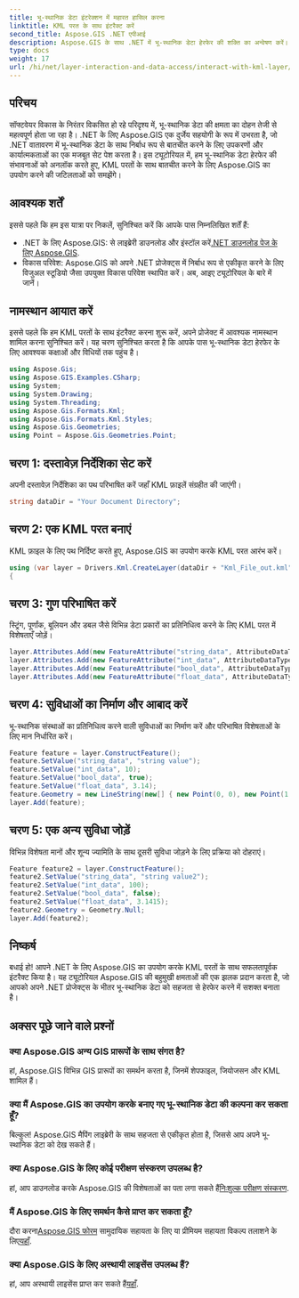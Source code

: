 ```yaml
---
title: भू-स्थानिक डेटा इंटरेक्शन में महारत हासिल करना
linktitle: KML परत के साथ इंटरैक्ट करें
second_title: Aspose.GIS .NET एपीआई
description: Aspose.GIS के साथ .NET में भू-स्थानिक डेटा हेरफेर की शक्ति का अन्वेषण करें। KML परतों के साथ इंटरैक्ट करने के लिए चरण-दर-चरण मार्गदर्शिका। अभी अपने मुफ़्त ट्रायल को डाउनलोड करें!
type: docs
weight: 17
url: /hi/net/layer-interaction-and-data-access/interact-with-kml-layer/
---
```

## परिचय
सॉफ्टवेयर विकास के निरंतर विकसित हो रहे परिदृश्य में, भू-स्थानिक डेटा की क्षमता का दोहन तेजी से महत्वपूर्ण होता जा रहा है। .NET के लिए Aspose.GIS एक दुर्जेय सहयोगी के रूप में उभरता है, जो .NET वातावरण में भू-स्थानिक डेटा के साथ निर्बाध रूप से बातचीत करने के लिए उपकरणों और कार्यात्मकताओं का एक मजबूत सेट पेश करता है। इस ट्यूटोरियल में, हम भू-स्थानिक डेटा हेरफेर की संभावनाओं को अनलॉक करते हुए, KML परतों के साथ बातचीत करने के लिए Aspose.GIS का उपयोग करने की जटिलताओं को समझेंगे।
## आवश्यक शर्तें
इससे पहले कि हम इस यात्रा पर निकलें, सुनिश्चित करें कि आपके पास निम्नलिखित शर्तें हैं:
-  .NET के लिए Aspose.GIS: से लाइब्रेरी डाउनलोड और इंस्टॉल करें[.NET डाउनलोड पेज के लिए Aspose.GIS](https://releases.aspose.com/gis/net/).
- विकास परिवेश: Aspose.GIS को अपने .NET प्रोजेक्ट्स में निर्बाध रूप से एकीकृत करने के लिए विजुअल स्टूडियो जैसा उपयुक्त विकास परिवेश स्थापित करें।
अब, आइए ट्यूटोरियल के बारे में जानें।
## नामस्थान आयात करें
इससे पहले कि हम KML परतों के साथ इंटरैक्ट करना शुरू करें, अपने प्रोजेक्ट में आवश्यक नामस्थान शामिल करना सुनिश्चित करें। यह चरण सुनिश्चित करता है कि आपके पास भू-स्थानिक डेटा हेरफेर के लिए आवश्यक कक्षाओं और विधियों तक पहुंच है।
```csharp
using Aspose.Gis;
using Aspose.GIS.Examples.CSharp;
using System;
using System.Drawing;
using System.Threading;
using Aspose.Gis.Formats.Kml;
using Aspose.Gis.Formats.Kml.Styles;
using Aspose.Gis.Geometries;
using Point = Aspose.Gis.Geometries.Point;
```
## चरण 1: दस्तावेज़ निर्देशिका सेट करें
अपनी दस्तावेज़ निर्देशिका का पथ परिभाषित करें जहाँ KML फ़ाइलें संग्रहीत की जाएंगी।
```csharp
string dataDir = "Your Document Directory";
```
## चरण 2: एक KML परत बनाएं
KML फ़ाइल के लिए पथ निर्दिष्ट करते हुए, Aspose.GIS का उपयोग करके KML परत आरंभ करें।
```csharp
using (var layer = Drivers.Kml.CreateLayer(dataDir + "Kml_File_out.kml"))
{
```
## चरण 3: गुण परिभाषित करें
स्ट्रिंग, पूर्णांक, बूलियन और डबल जैसे विभिन्न डेटा प्रकारों का प्रतिनिधित्व करने के लिए KML परत में विशेषताएँ जोड़ें।
```csharp
layer.Attributes.Add(new FeatureAttribute("string_data", AttributeDataType.String));
layer.Attributes.Add(new FeatureAttribute("int_data", AttributeDataType.Integer));
layer.Attributes.Add(new FeatureAttribute("bool_data", AttributeDataType.Boolean));
layer.Attributes.Add(new FeatureAttribute("float_data", AttributeDataType.Double));
```
## चरण 4: सुविधाओं का निर्माण और आबाद करें
भू-स्थानिक संस्थाओं का प्रतिनिधित्व करने वाली सुविधाओं का निर्माण करें और परिभाषित विशेषताओं के लिए मान निर्धारित करें।
```csharp
Feature feature = layer.ConstructFeature();
feature.SetValue("string_data", "string value");
feature.SetValue("int_data", 10);
feature.SetValue("bool_data", true);
feature.SetValue("float_data", 3.14);
feature.Geometry = new LineString(new[] { new Point(0, 0), new Point(1, 1) });
layer.Add(feature);
```
## चरण 5: एक अन्य सुविधा जोड़ें
विभिन्न विशेषता मानों और शून्य ज्यामिति के साथ दूसरी सुविधा जोड़ने के लिए प्रक्रिया को दोहराएं।
```csharp
Feature feature2 = layer.ConstructFeature();
feature2.SetValue("string_data", "string value2");
feature2.SetValue("int_data", 100);
feature2.SetValue("bool_data", false);
feature2.SetValue("float_data", 3.1415);
feature2.Geometry = Geometry.Null;
layer.Add(feature2);
```
## निष्कर्ष
बधाई हो! आपने .NET के लिए Aspose.GIS का उपयोग करके KML परतों के साथ सफलतापूर्वक इंटरैक्ट किया है। यह ट्यूटोरियल Aspose.GIS की बहुमुखी क्षमताओं की एक झलक प्रदान करता है, जो आपको अपने .NET प्रोजेक्ट्स के भीतर भू-स्थानिक डेटा को सहजता से हेरफेर करने में सशक्त बनाता है।
## अक्सर पूछे जाने वाले प्रश्नों
### क्या Aspose.GIS अन्य GIS प्रारूपों के साथ संगत है?
हां, Aspose.GIS विभिन्न GIS प्रारूपों का समर्थन करता है, जिनमें शेपफाइल, जियोजसन और KML शामिल हैं।
### क्या मैं Aspose.GIS का उपयोग करके बनाए गए भू-स्थानिक डेटा की कल्पना कर सकता हूँ?
बिल्कुल! Aspose.GIS मैपिंग लाइब्रेरी के साथ सहजता से एकीकृत होता है, जिससे आप अपने भू-स्थानिक डेटा को देख सकते हैं।
### क्या Aspose.GIS के लिए कोई परीक्षण संस्करण उपलब्ध है?
 हां, आप डाउनलोड करके Aspose.GIS की विशेषताओं का पता लगा सकते हैं[निःशुल्क परीक्षण संस्करण](https://releases.aspose.com/).
### मैं Aspose.GIS के लिए समर्थन कैसे प्राप्त कर सकता हूँ?
 दौरा करना[Aspose.GIS फोरम](https://forum.aspose.com/c/gis/33) सामुदायिक सहायता के लिए या प्रीमियम सहायता विकल्प तलाशने के लिए[यहाँ](https://purchase.aspose.com/buy).
### क्या Aspose.GIS के लिए अस्थायी लाइसेंस उपलब्ध हैं?
 हां, आप अस्थायी लाइसेंस प्राप्त कर सकते हैं[यहाँ](https://purchase.aspose.com/temporary-license/).
